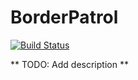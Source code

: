 BorderPatrol
============
[![Build Status](https://travis-ci.org/jonnystorm/borderpatrol.svg?branch=master)](https://travis-ci.org/jonnystorm/borderpatrol)

** TODO: Add description **
